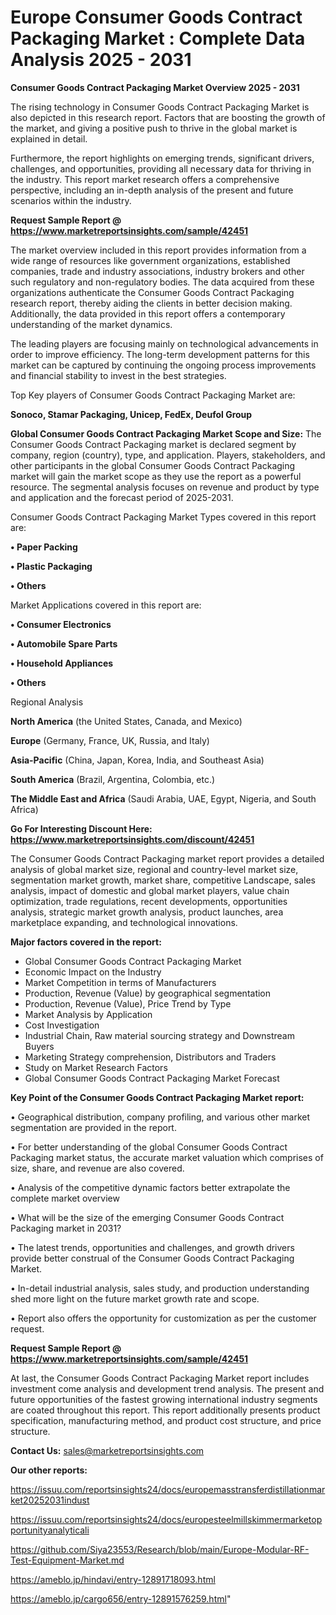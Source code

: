 # Europe Consumer Goods Contract Packaging Market : Complete Data Analysis 2025 - 2031

<Strong> Consumer Goods Contract Packaging Market Overview 2025 - 2031</strong>

The rising technology in Consumer Goods Contract Packaging Market is also depicted in this research report. Factors that are boosting the growth of the market, and giving a positive push to thrive in the global market is explained in detail.

Furthermore, the report highlights on emerging trends, significant drivers, challenges, and opportunities, providing all necessary data for thriving in the industry. This report market research offers a comprehensive perspective, including an in-depth analysis of the present and future scenarios within the industry.

<strong>Request Sample Report @ <a href=https://www.marketreportsinsights.com/sample/42451>https://www.marketreportsinsights.com/sample/42451</a></strong>

The market overview included in this report provides information from a wide range of resources like government organizations, established companies, trade and industry associations, industry brokers and other such regulatory and non-regulatory bodies. The data acquired from these organizations authenticate the Consumer Goods Contract Packaging research report, thereby aiding the clients in better decision making. Additionally, the data provided in this report offers a contemporary understanding of the market dynamics.

The leading players are focusing mainly on technological advancements in order to improve efficiency. The long-term development patterns for this market can be captured by continuing the ongoing process improvements and financial stability to invest in the best strategies.

Top Key players of Consumer Goods Contract Packaging Market are:

<strong>Sonoco, Stamar Packaging, Unicep, FedEx, Deufol Group</strong>

<strong><b>Global Consumer Goods Contract Packaging Market Scope and Size:</b></strong>
The Consumer Goods Contract Packaging market is declared segment by company, region (country), type, and application. Players, stakeholders, and other participants in the global Consumer Goods Contract Packaging market will gain the market scope as they use the report as a powerful resource. The segmental analysis focuses on revenue and product by type and application and the forecast period of 2025-2031.

Consumer Goods Contract Packaging Market Types covered in this report are:

<strong>•  Paper Packing

•  Plastic Packaging

•  Others</strong>

Market Applications covered in this report are:

<strong>•  Consumer Electronics

•  Automobile Spare Parts

•  Household Appliances

•  Others</strong> 

Regional Analysis

<strong>North America</strong> (the United States, Canada, and Mexico)

<strong>Europe</strong> (Germany, France, UK, Russia, and Italy)

<strong>Asia-Pacific</strong> (China, Japan, Korea, India, and Southeast Asia)

<strong>South America</strong> (Brazil, Argentina, Colombia, etc.)

<strong>The Middle East and Africa</strong> (Saudi Arabia, UAE, Egypt, Nigeria, and South Africa)

<strong>Go For Interesting Discount Here: <a href=https://www.marketreportsinsights.com/discount/42451>https://www.marketreportsinsights.com/discount/42451</a></strong>

The Consumer Goods Contract Packaging market report provides a detailed analysis of global market size, regional and country-level market size, segmentation market growth, market share, competitive Landscape, sales analysis, impact of domestic and global market players, value chain optimization, trade regulations, recent developments, opportunities analysis, strategic market growth analysis, product launches, area marketplace expanding, and technological innovations.

<strong><b>Major factors covered in the report:</b></strong>
<ul>
  <li>Global Consumer Goods Contract Packaging Market </li>
  <li>Economic Impact on the Industry</li>
  <li>Market Competition in terms of Manufacturers</li>
  <li>Production, Revenue (Value) by geographical segmentation</li>
  <li>Production, Revenue (Value), Price Trend by Type</li>
  <li>Market Analysis by Application</li>
  <li>Cost Investigation</li>
  <li>Industrial Chain, Raw material sourcing strategy and Downstream Buyers</li>
  <li>Marketing Strategy comprehension, Distributors and Traders</li>
  <li>Study on Market Research Factors</li>
  <li>Global Consumer Goods Contract Packaging Market Forecast</li>
</ul>

<strong><b>Key Point of the Consumer Goods Contract Packaging Market report:</b></strong>

• Geographical distribution, company profiling, and various other market segmentation are provided in the report.

• For better understanding of the global Consumer Goods Contract Packaging market status, the accurate market valuation which comprises of size, share, and revenue are also covered.

• Analysis of the competitive dynamic factors better extrapolate the complete market overview

• What will be the size of the emerging Consumer Goods Contract Packaging market in 2031?

• The latest trends, opportunities and challenges, and growth drivers provide better construal of the Consumer Goods Contract Packaging Market.

• In-detail industrial analysis, sales study, and production understanding shed more light on the future market growth rate and scope.

• Report also offers the opportunity for customization as per the customer request.

<strong>Request Sample Report @ <a href=https://www.marketreportsinsights.com/sample/42451>https://www.marketreportsinsights.com/sample/42451</a></strong>

At last, the Consumer Goods Contract Packaging Market report includes investment come analysis and development trend analysis. The present and future opportunities of the fastest growing international industry segments are coated throughout this report. This report additionally presents product specification, manufacturing method, and product cost structure, and price structure.

<strong>Contact Us:</strong>
sales@marketreportsinsights.com

<strong>Our other reports:</strong>

<a href=https://issuu.com/reportsinsights24/docs/europemasstransferdistillationmarket20252031indust>https://issuu.com/reportsinsights24/docs/europemasstransferdistillationmarket20252031indust</a>

<a href=https://issuu.com/reportsinsights24/docs/europesteelmillskimmermarketopportunityanalyticali>https://issuu.com/reportsinsights24/docs/europesteelmillskimmermarketopportunityanalyticali</a>

<a href=https://github.com/Siya23553/Research/blob/main/Europe-Modular-RF-Test-Equipment-Market.md>https://github.com/Siya23553/Research/blob/main/Europe-Modular-RF-Test-Equipment-Market.md</a>

<a href=https://ameblo.jp/hindavi/entry-12891718093.html>https://ameblo.jp/hindavi/entry-12891718093.html</a>

<a href=https://ameblo.jp/cargo656/entry-12891576259.html>https://ameblo.jp/cargo656/entry-12891576259.html</a>"
